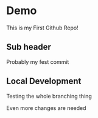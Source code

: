 # Demo

This is my First Github Repo!

## Sub header
Probably my fest commit

## Local Development
Testing the whole branching thing

Even more changes are needed
